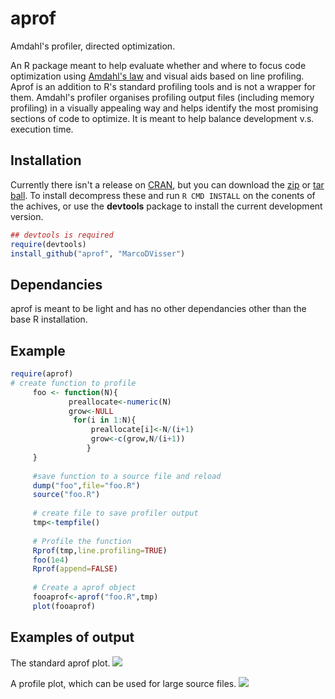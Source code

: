 aprof
=====

Amdahl's profiler, directed optimization.

An R package meant to help evaluate whether and where to focus 
code optimization using [Amdahl's law](https://en.wikipedia.org/wiki/Amdahl%27s_law) and visual aids based on line profiling. Aprof is an addition to R's standard profiling tools and is not a wrapper for them. Amdahl's profiler organises profiling output files (including memory profiling) in a visually appealing way and helps identify the most promising sections of code to optimize. It is meant to help balance development v.s. execution time. 

## Installation

Currently there isn't a release on [CRAN](http://cran.r-project.org/),
but you can download the [zip](https://github.com/MarcoDVisser/choosecolor/zipball/master) 
or [tar ball](https://github.com/MarcoDVisser/choosecolor/tarball/master).
To install decompress these and run `R CMD INSTALL` on the conents of the
achives, or use the **devtools** package to install the current 
development version.


```r
## devtools is required
require(devtools)
install_github("aprof", "MarcoDVisser")
```

## Dependancies 

aprof is meant to be light and has no other dependancies other than the base R installation.

## Example
```r
require(aprof)
# create function to profile
     foo <- function(N){
             preallocate<-numeric(N)
             grow<-NULL
              for(i in 1:N){
                  preallocate[i]<-N/(i+1)
                  grow<-c(grow,N/(i+1))
                 }
     }
     
     #save function to a source file and reload
     dump("foo",file="foo.R")
     source("foo.R")
     
     # create file to save profiler output
     tmp<-tempfile()
     
     # Profile the function
     Rprof(tmp,line.profiling=TRUE)
     foo(1e4)
     Rprof(append=FALSE)
     
     # Create a aprof object
     fooaprof<-aprof("foo.R",tmp)
     plot(fooaprof)
```
## Examples of output
The standard aprof plot.
![](http://i.imgur.com/lb1UBCI.png)

A profile plot, which can be used for large source files.
![](http://i.imgur.com/uhuXuQj.png)